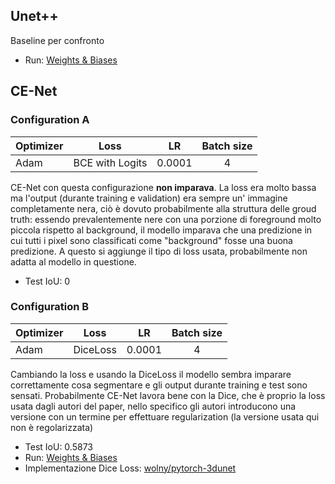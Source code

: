 

## Unet++

Baseline per confronto

- Run: [Weights & Biases](https://wandb.ai/guidowandb/rene-policistico-cyst_segmentation/runs/ape1j3lj/overview?workspace=user-guidog)

## CE-Net

### Configuration A

| Optimizer | Loss            | LR     | Batch size |
| --------- | --------------- |:------:|:----------:|
| Adam      | BCE with Logits | 0.0001 | 4          |

CE-Net con questa configurazione **non imparava**. La loss era molto bassa ma l'output (durante training e validation) era sempre un' immagine completamente nera, ciò è dovuto probabilmente alla struttura delle groud truth: essendo prevalentemente nere con una porzione di foreground molto piccola rispetto al background, il modello imparava che una predizione in cui tutti i pixel sono classificati come "background" fosse una buona predizione. A questo si aggiunge il tipo di loss usata, probabilmente non adatta al modello in questione. 

- Test IoU: 0

### Configuration B

| Optimizer | Loss     | LR     | Batch size |
| --------- | -------- |:------:|:----------:|
| Adam      | DiceLoss | 0.0001 | 4          |

Cambiando la loss e usando la DiceLoss il modello sembra imparare correttamente cosa segmentare e gli output durante training e test sono sensati. Probabilmente CE-Net lavora bene con la Dice, che è proprio la loss usata dagli autori del paper, nello specifico gli autori introducono una versione con un termine per effettuare regularization (la versione usata qui non è regolarizzata)

- Test IoU: 0.5873
- Run: [Weights & Biases](https://wandb.ai/guidowandb/rene-policistico-cyst_segmentation/runs/0ni79nnm/overview?workspace=user-guidog)
- Implementazione Dice Loss: [wolny/pytorch-3dunet](https://github.com/wolny/pytorch-3dunet)

### 
